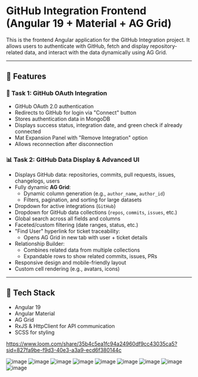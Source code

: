 # GitHub Integration Frontend (Angular 19 + Material + AG Grid)

This is the frontend Angular application for the GitHub Integration project. It allows users to authenticate with GitHub, fetch and display repository-related data, and interact with the data dynamically using AG Grid.

---

## 🚀 Features

### 🔐 Task 1: GitHub OAuth Integration
- GitHub OAuth 2.0 authentication
- Redirects to GitHub for login via "Connect" button
- Stores authentication data in MongoDB
- Displays success status, integration date, and green check if already connected
- Mat Expansion Panel with "Remove Integration" option
- Allows reconnection after disconnection

### 📊 Task 2: GitHub Data Display & Advanced UI
- Displays GitHub data: repositories, commits, pull requests, issues, changelogs, users
- Fully dynamic **AG Grid**:
  - Dynamic column generation (e.g., `author_name`, `author_id`)
  - Filters, pagination, and sorting for large datasets
- Dropdown for active integrations (`GitHub`)
- Dropdown for GitHub data collections (`repos`, `commits`, `issues`, etc.)
- Global search across all fields and columns
- Faceted/custom filtering (date ranges, status, etc.)
- "Find User" hyperlink for ticket traceability:
  - Opens AG Grid in new tab with user + ticket details
- Relationship Builder:
  - Combines related data from multiple collections
  - Expandable rows to show related commits, issues, PRs
- Responsive design and mobile-friendly layout
- Custom cell rendering (e.g., avatars, icons)

---

## 🧱 Tech Stack

- Angular 19
- Angular Material
- AG Grid
- RxJS & HttpClient for API communication
- SCSS for styling

https://www.loom.com/share/35b4c5ea1fc94a24960df9cc43035ca5?sid=827fa9be-f9d3-40e3-a3a9-ecd6f380144c


![image](https://github.com/user-attachments/assets/718ef59e-1471-4c2d-b7c4-d7d31ad6e421)
![image](https://github.com/user-attachments/assets/798afc49-b666-4e15-8e33-4acc8f8ba142)
![image](https://github.com/user-attachments/assets/6f6b76fa-c0dd-4728-a824-ca93044ae3db)
![image](https://github.com/user-attachments/assets/03392815-90e6-4043-8a9d-4c9b759bf108)
![image](https://github.com/user-attachments/assets/901f9b3d-9fd9-4ac9-8eac-ada250fa0bc3)
![image](https://github.com/user-attachments/assets/6b173b7d-a65d-43dc-a945-34ec749f5105)
![image](https://github.com/user-attachments/assets/9c2243ec-0390-4e8f-9c8d-25790ac8caa2)
![image](https://github.com/user-attachments/assets/923131bc-ee70-41ff-81b5-fbe31fd1ed25)
![image](https://github.com/user-attachments/assets/72eaf1de-ceb5-4e48-9b00-ca3be6f5948f)








